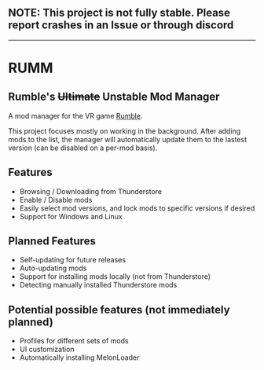 ## NOTE: This project is not fully stable. Please report crashes in an Issue or through discord
---
# RUMM
## Rumble's ~~Ultimate~~ Unstable Mod Manager

A mod manager for the VR game [Rumble](https://store.steampowered.com/app/890550/RUMBLE/).

This project focuses mostly on working in the background. After adding mods to the list, the manager will automatically update them to the lastest version (can be disabled on a per-mod basis).

## Features
- Browsing / Downloading from Thunderstore
- Enable / Disable mods
- Easily select mod versions, and lock mods to specific versions if desired
- Support for Windows and Linux

## Planned Features
- Self-updating for future releases
- Auto-updating mods
- Support for installing mods locally (not from Thunderstore)
- Detecting manually installed Thunderstore mods

## Potential possible features (not immediately planned)
- Profiles for different sets of mods
- UI customization
- Automatically installing MelonLoader
